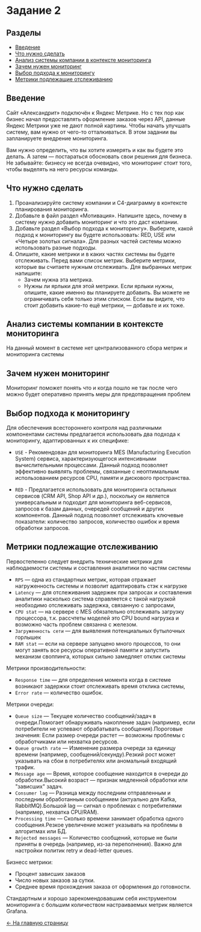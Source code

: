 # Задание 2

## Разделы

- [Введение](#введение)
- [Что нужно сделать](#что-нужно-сделать)
- [Анализ системы компании в контексте мониторинга](#анализ-системы-компании-в-контексте-мониторинга)
- [Зачем нужен мониторинг](#зачем-нужен-мониторинг)
- [Выбор подхода к мониторингу](#выбор-подхода-к-мониторингу)
- [Метрики подлежащие отслеживанию](#метрики-подлежащие-отслеживанию)

## Введение

Сайт «Александрит» подключён к Яндекс Метрике. Но с тех пор как бизнес начал предоставлять оформление заказов через API, данные Яндекс Метрики уже не дают полной картины. Чтобы начать улучшать систему, вам нужно от чего-то отталкиваться. В этом задании вы запланируете внедрение мониторинга.

Вам нужно определить, что вы хотите измерять и как вы будете это делать. А затем —  постараться обосновать свои решения для бизнеса. Не забывайте: бизнесу не всегда очевидно, что мониторинг стоит того, чтобы выделять на него ресурсы команды.

## Что нужно сделать

1. Проанализируйте систему компании и C4-диаграмму в контексте планирования мониторинга.
2. Добавьте в файл раздел «Мотивация». Напишите здесь, почему в систему нужно добавить мониторинг и что это даст компании.
3. Добавьте раздел «Выбор подхода к мониторингу». Выберите, какой подход к мониторингу вы будете использовать: RED, USE или «Четыре золотых сигнала». Для разных частей системы можно использовать разные подходы.
4. Опишите, какие метрики и в каких частях системы вы будете отслеживать. Перед вами список метрик. Выберите метрики, которые вы считаете нужным отслеживать. Для выбранных метрик напишите:
    - Зачем нужна эта метрика.
    - Нужны ли ярлыки для этой метрики. Если ярлыки нужны, опишите, какие именно вы планируете добавить. Вы можете не ограничивать себя только этим списком. Если вы видите, что стоит добавить какие-то ещё метрики, — добавьте и их тоже.

## Анализ системы компании в контексте мониторинга

На данный момент в системе нет централизованного сбора метрик и мониторинга системы

## Зачем нужен мониторинг

Мониторинг поможет понять что и когда пошло не так после чего можно будет оперативно принять меры для предотвращения проблем

## Выбор подхода к мониторингу

Для обеспечения всестороннего контроля над различными компонентами системы предлагается использовать два подхода к мониторингу, адаптированных к их специфике:

- `USE` - Рекомендован для мониторинга MES (Manufacturing Execution System) сервиса, характеризующегося интенсивными вычислительными процессами. Данный подход позволяет эффективно выявлять проблемы, связанные с неоптимальным использованием ресурсов CPU, памяти и дискового пространства.

- `RED` - Предлагается использовать для мониторинга остальных сервисов (CRM API, Shop API и др.), поскольку он является универсальным и подходит для мониторинга веб-сервисов, запросов к базам данных, очередей сообщений и других компонентов. Данный подход позволяет отслеживать ключевые показатели: количество запросов, количество ошибок и время обработки запросов.

## Метрики подлежащие отслеживанию

Первостепенно следует внедрить технические метрики для наблюдаемости системы и составления аналитики по частям системы

- `RPS` — одна из стандартных метрик, которая отражает нагруженность системы и позволит адаптировать стэк к нагрузке
- `Latency` — для отслеживания задержек при запросах и составления аналитики насколько система справляется с такой нагрузкой необходимо отслеживать задержка, связанную с запросами,
- `CPU stat` — на сервере с MES обязательно отслеживать загрузку процессора, т.к. рассчтеты моделей это CPU bound нагрузка и возможно часть проблем связанна с железом.
- `Загруженность сети` — для выявления потенциальных бутылочных горлышек
- `RAM stat` — если на сервере запущено много процессов, то они могут занять все ресурсы оперативной памяти и запустить механизм своппинга, которых сильно замедляет отклик системы

Метрики производительности:

- `Response time` — для определения момента когда в системе возникают задержки стоит отслеживать время отклика системы,
- `Error rate` — количество ошибок.

Метрики очереди:

- `Queue size` — Текущее количество сообщений/задач в очереди.Помогает обнаруживать накопление задач (например, если потребители не успевают обрабатывать сообщения).Пороговые значения: Если размер очереди растет — возможны проблемы с обработчиками или нехватка ресурсов.
- `Queue growth rate` — Изменение размера очереди за единицу времени (например, сообщений/секунду).Резкий рост может указывать на сбои в потребителях или аномальный входящий трафик.
- `Message age` — Время, которое сообщение находится в очереди до обработки.Высокий возраст — признак медленной обработки или "зависших" задач.
- `Consumer lag` — Разница между последним отправленным и последним обработанным сообщением (актуально для Kafka, RabbitMQ).Большой lag — сигнал о проблемах с потребителями (например, нехватка CPU/RAM).
- `Processing time` — Сколько времени занимает обработка одного сообщения.Резкое увеличение может указывать на проблемы в алгоритмах или БД.
- `Rejected messages` — Количество сообщений, которые не были приняты в очередь (например, из-за переполнения). Важно для настройки политик retry и dead-letter queues.

Бизнесс метрики:

- Процент зависших заказов
- Число новых заказов за сутки.
- Среднее время прохождения заказа от оформления до готовности.

Стандартным и хорошо зарекомендовавшим себя инструментом мониторинга с большим количеством настраиваемых метрик является Grafana.

[<- На главную страницу](../ReadMe.md)
